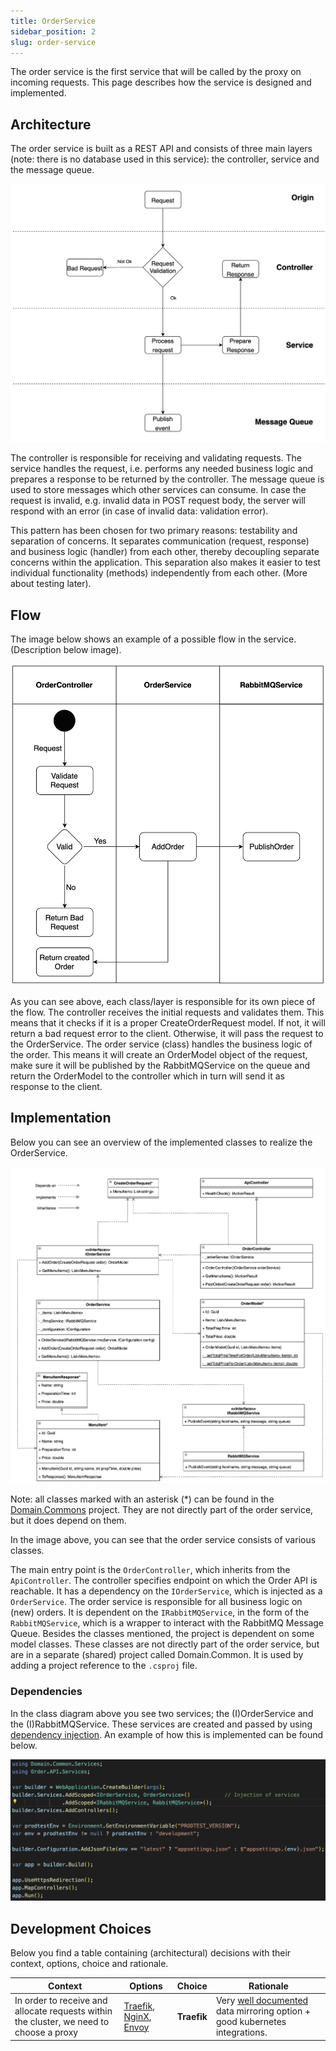 ```yaml
---
title: OrderService
sidebar_position: 2
slug: order-service
---
```


The order service is the first service that will be called by the proxy on incoming requests. This page describes how the service is designed and implemented.

## Architecture

The order service is built as a REST API and consists of three main layers (note: there is no database used in this service): the controller, service and the message queue.

![architecture schematic](./img/order-service-architecture-layers.png)

The controller is responsible for receiving and validating requests. The service handles the request, i.e. performs any needed business logic and prepares a response to be returned by the controller. The message queue is used to store messages which other services can consume.
In case the request is invalid, e.g. invalid data in POST request body, the server will respond with an error (in case of invalid data: validation error).

This pattern has been chosen for two primary reasons: testability and separation of concerns. It separates communication (request, response) and business logic (handler) from each other, thereby decoupling separate concerns within the application. This separation also makes it easier to test individual functionality (methods) independently from each other. (More about testing later).

## Flow

The image below shows an example of a possible flow in the service. (Description below image).

![Swim lane](./img/order-service-swim-lane.png)

As you can see above, each class/layer is responsible for its own piece of the flow. The controller receives the initial requests and validates them. This means that it checks if it is a proper CreateOrderRequest model. If not, it will return a bad request error to the client. Otherwise, it will pass the request to the OrderService.
The order service (class) handles the business logic of the order. This means it will create an OrderModel object of the request, make sure it will be published by the RabbitMQService on the queue and return the OrderModel to the controller which in turn will send it as response to the client.

## Implementation

Below you can see an overview of the implemented classes to realize the OrderService.

![class diagram](./img/order-service-class-diagram.png)

Note: all classes marked with an asterisk (\*) can be found in the [Domain.Commons](https://github.com/brdv/prodtest-demo/tree/sprint/5/src/Common/Domain.Common) project. They are not directly part of the order service, but it does depend on them.

In the image above, you can see that the order service consists of various classes.

The main entry point is the `OrderController`, which inherits from the `ApiController`. The controller specifies endpoint on which the Order API is reachable. It has a dependency on the `IOrderService`, which is injected as a `OrderService`. The order service is responsible for all business logic on (new) orders. It is dependent on the `IRabbitMQService`, in the form of the `RabbitMQService`, which is a wrapper to interact with the RabbitMQ Message Queue.
Besides the classes mentioned, the project is dependent on some model classes. These classes are not directly part of the order service, but are in a separate (shared) project called Domain.Common. It is used by adding a project reference to the `.csproj` file.

### Dependencies

In the class diagram above you see two services; the (I)OrderService and the (I)RabbitMQService. These services are created and passed by using [dependency injection](https://learn.microsoft.com/en-us/aspnet/core/fundamentals/dependency-injection?view=aspnetcore-7.0). An example of how this is implemented can be found below.

![Dependency Injection](./img/di-example-order-service.png)

## Development Choices

Below you find a table containing (architectural) decisions with their context, options, choice and rationale.

| Context                                                                                 | Options                                                                                             | Choice      | Rationale                                                                                                                                        |
| --------------------------------------------------------------------------------------- | --------------------------------------------------------------------------------------------------- | ----------- | ------------------------------------------------------------------------------------------------------------------------------------------------ |
| In order to receive and allocate requests within the cluster, we need to choose a proxy | [Traefik](https://traefik.io), [NginX](https://www.nginx.com/), [Envoy](https://www.envoyproxy.io/) | **Traefik** | Very [well documented](https://doc.traefik.io/traefik/routing/services/#mirroring-service) data mirroring option + good kubernetes integrations. |
